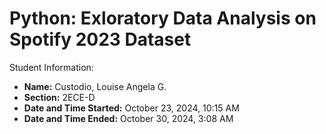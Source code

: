 # Python: Exloratory Data Analysis on Spotify 2023 Dataset

Student Information:

- **Name:** Custodio, Louise Angela G.  
- **Section:** 2ECE-D  
- **Date and Time Started:** October 23, 2024, 10:15 AM  
- **Date and Time Ended:** October 30, 2024, 3:08 AM

  
